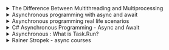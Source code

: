 <details>
           <summary>
The Difference Between Multithreading and Multiprocessing
           </summary>
           <a href="https://www.indeed.com/career-advice/career-development/multithreading-vs-multiprocessing">
https://www.indeed.com/career-advice/career-development/multithreading-vs-multiprocessing
           </a>
</details>
           <details>
           <summary>
Asynchronous programming with async and await
           </summary>
           <a href="https://docs.microsoft.com/en-us/dotnet/csharp/programming-guide/concepts/async/">
https://docs.microsoft.com/en-us/dotnet/csharp/programming-guide/concepts/async/
                      </a>
                      </details>
 <details>
           <summary>
Asynchronous programming real life scenarios
           </summary>
           <a href="https://docs.microsoft.com/en-us/dotnet/csharp/async">
https://docs.microsoft.com/en-us/dotnet/csharp/async
                      </a>
                      </details>
                       <details>
           <summary>
C# Asynchronous Programming - Async and Await
           </summary>
           <a href="https://www.c-sharpcorner.com/UploadFile/dacca2/asynchronous-programming-in-C-Sharp-5-0-part-1-understand-async/">
https://www.c-sharpcorner.com/UploadFile/dacca2/asynchronous-programming-in-C-Sharp-5-0-part-1-understand-async/                      </a>
                      </details>
                                             <details>
           <summary>
Asynchronous : What is Task.Run?
           </summary>
           <a href="https://medium.com/@rajatsikder/asynchronous-what-is-task-run-358b09651b4f">
                      https://medium.com/@rajatsikder/asynchronous-what-is-task-run-358b09651b4f       </a>
                      </details>
                                             <details>
           <summary>
Rainer Stropek -  async courses
           </summary>
           <a href="https://www.youtube.com/watch?v=FIZVKteEFyk&ab_channel=RainerStropek">
                      C# Async Programming - Part 1: Conceptual Background
     </a>  
           <br>
            <a href="https://www.youtube.com/watch?v=S49dpEwMSUY&ab_channel=RainerStropek">
                    C# Async Programming - Part 2: Intro in Task, async, and await
     </a>             <br>
           <a href="https://www.youtube.com/watch?v=By2HlOKIZxs&ab_channel=RainerStropek">
                 C# Async Programming - Part 3: Demos for Web API and WPF UI
     </a>  
                      </details>   
